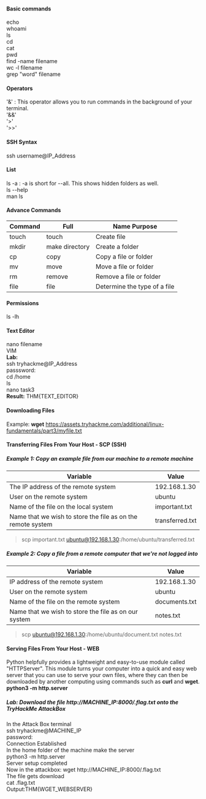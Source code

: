 #### Basic commands
echo<br>
whoami<br>
ls<br>
cd<br>
cat<br>
pwd<br>
find -name filename<br>
wc -l filename<br>
grep "word" filename
#### Operators
'&' : This operator allows you to run commands in the background of your terminal.<br>
'&&'<br>
'>'<br>
'>>'
#### SSH Syntax
ssh username@IP_Address<br>
#### List
ls -a : -a is short for --all. This shows hidden folders as well.<br>
ls --help<br>
man ls
#### Advance Commands
| Command |	Full | Name	Purpose |
| ------- | ------- | -------- |
| touch	| touch	| Create file |
| mkdir | make directory | Create a folder |
| cp | copy | Copy a file or folder |
| mv | move	| Move a file or folder |
| rm | remove | Remove a file or folder |
| file | file | Determine the type of a file |
#### Permissions
ls -lh
#### Text Editor
nano filename<br>
VIM<br>
<b>Lab:</b><br>
ssh tryhackme@IP_Address<br>
passsword:<br>
cd /home<br>
ls<br>
nano task3<br>
<b>Result:</b> THM{TEXT_EDITOR}
#### Downloading Files
Example: <b>wget</b> https://assets.tryhackme.com/additional/linux-fundamentals/part3/myfile.txt
#### Transferring Files From Your Host - SCP (SSH)
##### Example 1: Copy an example file from our machine to a remote machine
| Variable | Value |
| ------- | ------- |
| The IP address of the remote system | 192.168.1.30 |
| User on the remote system |	ubuntu |
| Name of the file on the local system | important.txt |
| Name that we wish to store the file as on the remote system | transferred.txt |
> scp important.txt ubuntu@192.168.1.30:/home/ubuntu/transferred.txt
##### Example 2: Copy a file from a remote computer that we're not logged into<br>
| Variable | Value |
| -------- | ------ |
| IP address of the remote system |	192.168.1.30 |
| User on the remote system | ubuntu |
| Name of the file on the remote system | documents.txt |
| Name that we wish to store the file as on our system | notes.txt |
> scp ubuntu@192.168.1.30:/home/ubuntu/document.txt notes.txt
#### Serving Files From Your Host - WEB
Python helpfully provides a lightweight and easy-to-use module called "HTTPServer". This module turns your computer into a quick and easy web server that you can use to serve your own files, where they can then be downloaded by another computing using commands such as <b>curl</b> and <b>wget</b>.<br>
<b>python3 -m  http.server</b>
##### Lab: Download the file http://MACHINE_IP:8000/.flag.txt onto the TryHackMe AttackBox
In the Attack Box terminal<br>
ssh tryhackme@MACHINE_IP<br>
password:<br>
Connection Established<br>
In the home folder of the machine make the server<br>
python3 -m http.server<br>
Server setup completed<br>
Now in the attackbox: wget http://MACHINE_IP:8000/.flag.txt<br>
The file gets download<br>
cat .flag.txt<br>
Output:THM{WGET_WEBSERVER}<br>
